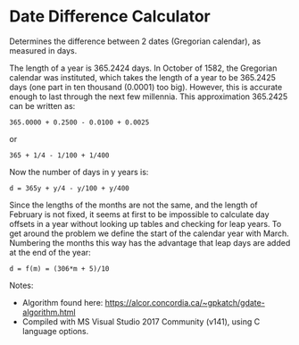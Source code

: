 # Date Difference Calculator
 
Determines the difference between 2 dates (Gregorian calendar), as measured in days.

The length of a year is 365.2424 days. In October of 1582, the Gregorian calendar was instituted, which takes the length of a year to be 365.2425 days (one part in ten thousand (0.0001) too big). However, this is accurate enough to last through the next few millennia. This approximation 365.2425 can be written as:
```text
365.0000 + 0.2500 - 0.0100 + 0.0025 
```
  or
```text
365 + 1/4 - 1/100 + 1/400
```
Now the number of days in y years is:
```text
d = 365y + y/4 - y/100 + y/400
```
Since the lengths of the months are not the same, and the length of February is not fixed, it seems at first to be impossible to calculate day offsets in a year without looking up tables and checking for leap years. To get around the problem we define the start of the calendar year with March. Numbering the months this way has the advantage that leap days are added at the end of the year:
```text
d = f(m) = (306*m + 5)/10
```
Notes:
* Algorithm found here: https://alcor.concordia.ca/~gpkatch/gdate-algorithm.html
* Compiled with MS Visual Studio 2017 Community (v141), using C language options.
